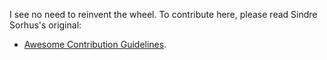 I see no need to reinvent the wheel. To contribute here, please read Sindre Sorhus's original: 

* [Awesome Contribution Guidelines](https://github.com/sindresorhus/awesome/blob/master/contributing.md).
